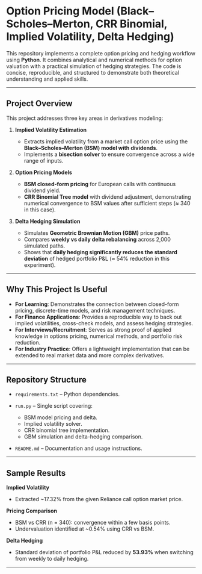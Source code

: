 # Option Pricing Model (Black–Scholes–Merton, CRR Binomial, Implied Volatility, Delta Hedging)

This repository implements a complete option pricing and hedging workflow using **Python**. It combines analytical and numerical methods for option valuation with a practical simulation of hedging strategies. The code is concise, reproducible, and structured to demonstrate both theoretical understanding and applied skills.

---

## Project Overview

This project addresses three key areas in derivatives modeling:

1. **Implied Volatility Estimation**

   * Extracts implied volatility from a market call option price using the **Black–Scholes–Merton (BSM) model with dividends**.
   * Implements a **bisection solver** to ensure convergence across a wide range of inputs.

2. **Option Pricing Models**

   * **BSM closed-form pricing** for European calls with continuous dividend yield.
   * **CRR Binomial Tree model** with dividend adjustment, demonstrating numerical convergence to BSM values after sufficient steps (≈ 340 in this case).

3. **Delta Hedging Simulation**

   * Simulates **Geometric Brownian Motion (GBM)** price paths.
   * Compares **weekly vs daily delta rebalancing** across 2,000 simulated paths.
   * Shows that **daily hedging significantly reduces the standard deviation** of hedged portfolio P\&L (≈ 54% reduction in this experiment).

---

## Why This Project Is Useful

* **For Learning**: Demonstrates the connection between closed-form pricing, discrete-time models, and risk management techniques.
* **For Finance Applications**: Provides a reproducible way to back out implied volatilities, cross-check models, and assess hedging strategies.
* **For Interviews/Recruitment**: Serves as strong proof of applied knowledge in options pricing, numerical methods, and portfolio risk reduction.
* **For Industry Practice**: Offers a lightweight implementation that can be extended to real market data and more complex derivatives.

---

## Repository Structure

* `requirements.txt` – Python dependencies.
* `run.py` – Single script covering:

  * BSM model pricing and delta.
  * Implied volatility solver.
  * CRR binomial tree implementation.
  * GBM simulation and delta-hedging comparison.
* `README.md` – Documentation and usage instructions.

---


## Sample Results

**Implied Volatility**

* Extracted \~17.32% from the given Reliance call option market price.

**Pricing Comparison**

* BSM vs CRR (n = 340): convergence within a few basis points.
* Undervaluation identified at \~0.54% using CRR vs BSM.

**Delta Hedging**

* Standard deviation of portfolio P\&L reduced by **53.93%** when switching from weekly to daily hedging.

---


